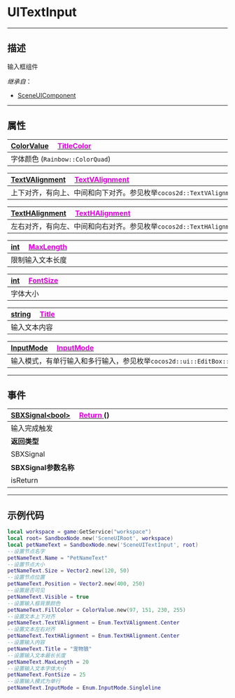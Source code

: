 # UITextInput
------------------------------------------------------------------------------------------
## 描述

输入框组件

*继承自*：
* [SceneUIComponent](/Api/Class/Scene/SceneUIComponent.md)

------------------------------------------------------------------------------------------
## 属性

|<div style="width:1000px">[ColorValue](/Api/DataType/colorvalue.md) &emsp;[<font color="dd00dd">TitleColor</font>](/Api/Class/Scene/SceneUITextInput_F/TitleColor.md)</div>|
|:---|
|字体颜色 (`Rainbow::ColorQuad`)|

|<div style="width:1000px">[TextVAlignment](/Api/Enumerate/UI/TextVAlignment.md) &emsp;[<font color="dd00dd">TextVAlignment</font>](/Api/Class/Scene/SceneUITextInput_F/TextVAlignment.md)</div>|
|:---|
|上下对齐，有向上、中间和向下对齐。参见枚举`cocos2d::TextVAlignment`|

|<div style="width:1000px">[TextHAlignment](/Api/Enumerate/UI/TextHAlignment.md) &emsp;[<font color="dd00dd">TextHAlignment</font>](/Api/Class/Scene/SceneUITextInput_F/TextHAlignment.md)</div>|
|:---|
|左右对齐，有向左、中间和向右对齐。参见枚举`cocos2d::TextHAlignment`|

|<div style="width:1000px">[int](/Api/DataType/Int.md) &emsp;[<font color="dd00dd">MaxLength</font>](/Api/Class/Scene/SceneUITextInput_F/MaxLength.md)</div>|
|:---|
|限制输入文本长度|

|<div style="width:1000px">[int](/Api/DataType/Int.md) &emsp;[<font color="dd00dd">FontSize</font>](/Api/Class/Scene/SceneUITextInput_F/FontSize.md)</div>|
|:---|
|字体大小|

|<div style="width:1000px">[string](/Api/DataType/String.md) &emsp;[<font color="dd00dd">Title</font>](/Api/Class/Scene/SceneUITextInput_F/Title.md)</div>|
|:---|
|输入文本内容|

|<div style="width:1000px">[InputMode](/Api/Enumerate/UI/InputMode.md) &emsp;[<font color="dd00dd">InputMode</font>](/Api/Class/Scene/SceneUITextInput_F/InputMode.md)</div>|
|:---|
|输入模式，有单行输入和多行输入，参见枚举`cocos2d::ui::EditBox::`[InputMode](/Api/Enumerate/UI/InputMode.md)|

------------------------------------------------------------------------------------------
## 事件

|<div style="width:500px">[SBXSignal\<bool\>]() &emsp;[<font color="dd00dd">Return</font> ]() ()</div>|<div style="width:100px"></div>|<div style="width:45px"></div>|<div style="width:400px"></div>|
|:---|:---|:---|:---|
|输入完成触发||||
|**返回类型**|||**概要**|
|SBXSignal|||进入节点时触发，事件参数为（`bool isReturn`）|
|**SBXSignal参数名称**|**类别**|**默认**|**描述**|
|isReturn|bool||返回true，输入完成|

------------------------------------------------------------------------------------------
## 示例代码

```lua
local workspace = game:GetService("workspace")
local root= SandboxNode.new('SceneUIRoot', workspace)
local petNameText = SandboxNode.new('SceneUITextInput', root)
--设置节点名字
petNameText.Name = "PetNameText"
--设置节点大小
petNameText.Size = Vector2.new(120, 50)
--设置节点位置
petNameText.Position = Vector2.new(400, 250)
--设置是否可见
petNameText.Visible = true
--设置输入框背景颜色
petNameText.FillColor = ColorValue.new(97, 151, 230, 255)
--设置文本上下对齐
petNameText.TextVAlignment = Enum.TextVAlignment.Center
--设置文本左右对齐
petNameText.TextHAlignment = Enum.TextHAlignment.Center
--设置输入内容
petNameText.Title = "宠物狼"
--设置输入文本最长长度
petNameText.MaxLength = 20
--设置输入文本字体大小
petNameText.FontSize = 25
--设置输入模式为单行
petNameText.InputMode = Enum.InputMode.Singleline
```